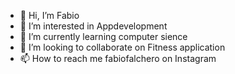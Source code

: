 - 👋 Hi, I’m Fabio
- 👀 I’m interested in Appdevelopment
- 🌱 I’m currently learning computer sience 
- 💞️ I’m looking to collaborate on Fitness application
- 📫 How to reach me fabiofalchero on Instagram

<!---
falfa261/falfa261 is a ✨ special ✨ repository because its `README.md` (this file) appears on your GitHub profile.
You can click the Preview link to take a look at your changes.
--->
